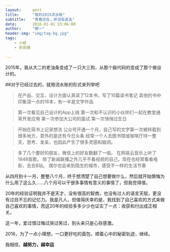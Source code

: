 ```yaml
---
layout:     post
title:      "我的2015流水账"
subtitle:   "青春还在，并没有逝去"
date:       2016-01-01 23:06:00
author:     "粥一"
header-img: "img/tag-bg.jpg"
tags:
    - 小结
    - 杂货铺
    
---
```


2015年，我从大二的老油条变成了一只大三狗，从那个敲代码的变成了那个做设计的。

##对于已经过去的，就用流水账的形式来列举吧



>在产品、交互、设计方面认真读了12本书，写了10篇读书笔记
 其他的书中印象深一点的18本，有一半是文学作品

>第一次看见自己设计的App上线
第一次和不认识的小伙伴们一起在教堂通宵开发应用
第一次参加大公司的面试
第一次悄悄过生日

>开始在简书上记录想法
公众号开通一个月，自己写的文字第一次被转载到很多地方，意外的是还有今日头条
经常一个人去图书馆或咖啡厅待一整天，思考、发呆，也因此产生了很多灵感和脑洞。

>多了几个要好的朋友，微信上的好友数翻了一倍。
>在网易云音乐上听了1848首歌。
除了新闻联播之外几乎不看视频的自己，现在也经常看看电影，去去B站。
偶尔也会来到陌生的城市，感受不一样的生活节奏



从四月到十一月，整整八个月，终于想清楚了自己想要做什么，然后就开始懊悔为什么用了这么久……八个月可以干很多事情有意义的事情了，但我觉得值。

20年的经验证明我并不是天才，没有很高的智商，也没有过人的语言天赋，更没有过目不忘的记忆力。我是凡人，但值得庆幸的是，我找到了自己喜欢的方式来做自己喜欢的事情，而这20年的经验多多少少也证实了一点：收获和付出成正相关。

这一年，爱过恨过悔过哭过笑过，到头来只是心存感激。

2016，为了一点小理想，一口更好吃的面包，顺着心中的秘密轨迹，继续。

我相信，**越努力，越幸运**